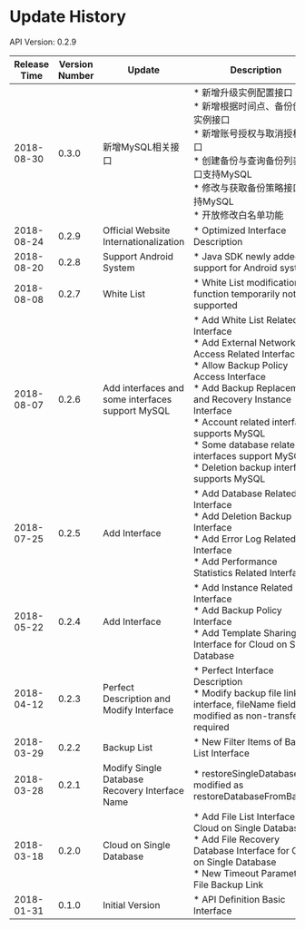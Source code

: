 # Update History #
API Version: 0.2.9

|Release Time|Version Number|Update|Description|
|---|---|---|---|
|2018-08-30|0.3.0|新增MySQL相关接口|* 新增升级实例配置接口<br>* 新增根据时间点、备份创建实例接口<br>* 新增账号授权与取消授权接口<br>* 创建备份与查询备份列表接口支持MySQL<br>* 修改与获取备份策略接口支持MySQL<br>* 开放修改白名单功能|
|2018-08-24|0.2.9|Official Website Internationalization|* Optimized Interface Description|
|2018-08-20|0.2.8|Support Android System|* Java SDK newly added the support for Android system|
|2018-08-08|0.2.7|White List|* White List modification function temporarily not supported|
|2018-08-07|0.2.6|Add interfaces and some interfaces support MySQL|* Add White List Related Interface<br>* Add External Network Access Related Interface<br>* Allow Backup Policy Access Interface<br>* Add Backup Replacement and Recovery Instance Interface<br>* Account related interface supports MySQL <br>* Some database related interfaces support MySQL<br>* Deletion backup interface supports MySQL|
|2018-07-25|0.2.5|Add Interface|* Add Database Related Interface<br>* Add Deletion Backup Interface <br>* Add Error Log Related Interface<br>* Add Performance Statistics Related Interface|
|2018-05-22|0.2.4|Add Interface|* Add Instance Related Interface<br>* Add Backup Policy Interface<br>* Add Template Sharing Interface for Cloud on Single Database|
|2018-04-12|0.2.3|Perfect Description and Modify Interface|* Perfect Interface Description<br>* Modify backup file link interface, fileName field modified as non-transfer-required|
|2018-03-29|0.2.2|Backup List|* New Filter Items of Backup List Interface|
|2018-03-28|0.2.1|Modify Single Database Recovery Interface Name|* restoreSingleDatabase modified as restoreDatabaseFromBackup|
|2018-03-18|0.2.0|Cloud on Single Database|* Add File List Interface for Cloud on Single Database<br>* Add File Recovery Database Interface for Cloud on Single Database<br>* New Timeout Parameter of File Backup Link|
|2018-01-31|0.1.0|Initial Version|* API Definition Basic Interface|
